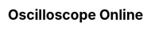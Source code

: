 ---
permalink: /projects/Oscilloscope-Online
layout: project
css:
  - project

title: Oscilloscope Online
image: /assets/img/Projects/OO/OO.png
description: A web-based oscilloscope that interfaces with microcontrollers to capture, visualize, and analyze real-time signals

icons:
  - HTML5
  - Processing IDE
  - JavaScript
repositories:
  - name: Oscilloscope-Online
---